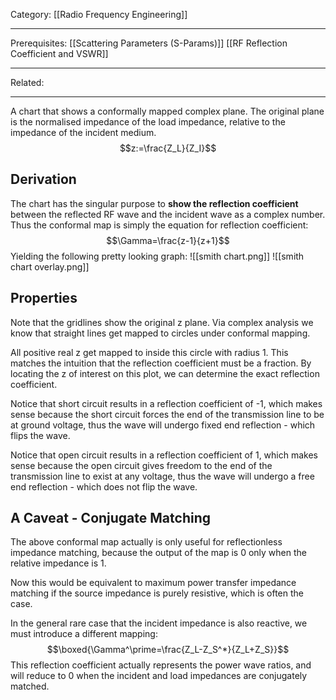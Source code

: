 Category: [[Radio Frequency Engineering]]
___
Prerequisites: [[Scattering Parameters (S-Params)]] [[RF Reflection Coefficient and VSWR]]
___
Related: 
___
A chart that shows a conformally mapped complex plane. The original plane is the normalised impedance of the load impedance, relative to the impedance of the incident medium. 
$$z:=\frac{Z_L}{Z_I}$$
## Derivation
The chart has the singular purpose to **show the reflection coefficient** between the reflected RF wave and the incident wave as a complex number. Thus the conformal map is simply the equation for reflection coefficient: 
$$\Gamma=\frac{z-1}{z+1}$$
Yielding the following pretty looking graph: 
![[smith chart.png]]
![[smith chart overlay.png]]
## Properties
Note that the gridlines show the original z plane. Via complex analysis we know that straight lines get mapped to circles under conformal mapping. 

All positive real z get mapped to inside this circle with radius 1. This matches the intuition that the reflection coefficient must be a fraction. By locating the z of interest on this plot, we can determine the exact reflection coefficient. 

Notice that short circuit results in a reflection coefficient of -1, which makes sense because the short circuit forces the end of the transmission line to be at ground voltage, thus the wave will undergo fixed end reflection - which flips the wave. 

Notice that open circuit results in a reflection coefficient of 1, which makes sense because the open circuit gives freedom to the end of the transmission line to exist at any voltage, thus the wave will undergo a free end reflection - which does not flip the wave. 
## A Caveat - Conjugate Matching
The above conformal map actually is only useful for reflectionless impedance matching, because the output of the map is 0 only when the relative impedance is 1. 

Now this would be equivalent to maximum power transfer impedance matching if the source impedance is purely resistive, which is often the case. 

In the general rare case that the incident impedance is also reactive, we must introduce a different mapping: 
$$\boxed{\Gamma^\prime=\frac{Z_L-Z_S^*}{Z_L+Z_S}}$$
This reflection coefficient actually represents the power wave ratios, and will reduce to 0 when the incident and load impedances are conjugately matched. 